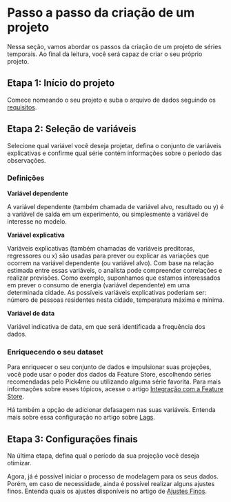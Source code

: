# Passo a passo da criação de um projeto

Nessa seção, vamos abordar os passos da criação de um projeto de séries temporais. Ao final da leitura, você será capaz de criar o seu próprio projeto. 

## Etapa 1: Início do projeto

Comece nomeando o seu projeto e suba o arquivo de dados seguindo os [requisitos](/help-center/time-series/intro/requisitos.md). 

## Etapa 2: Seleção de variáveis

Selecione qual variável você deseja projetar, defina o conjunto de variáveis explicativas e confirme qual série contém informações sobre o período das observações. 

### Definições 

**Variável dependente**

A variável dependente (também chamada de variável alvo, resultado ou y) é a variável de saída em um experimento, ou simplesmente a variável de interesse no modelo. 

**Variável explicativa**  

Variáveis explicativas (também chamadas de variáveis preditoras, regressores ou x) são usadas para prever ou explicar as variações que ocorrem na variável dependente (ou variável alvo). Com base na relação estimada entre essas variáveis, o analista pode compreender correlações e realizar previsões. Como exemplo, suponhamos que estamos interessados em prever o consumo de energia (variável dependente) em uma determinada cidade. As possíveis variáveis explicativas poderiam ser: número de pessoas residentes nesta cidade, temperatura máxima e mínima. 

**Variável de data** 

Variável indicativa de data, em que será identificada a frequência dos dados. 

### Enriquecendo o seu dataset

Para enriquecer o seu conjunto de dados e impulsionar suas projeções, você pode usar o poder dos dados da Feature Store, escolhendo séries recomendadas pelo Pick4me ou utilizando alguma série favorita. Para mais informações sobre esses tópicos, acesse o artigo [Integração com a Feature Store](/help-center/time-series/intro/integracao-fs.md). 

Há também a opção de adicionar defasagem nas suas variáveis. Entenda mais sobre essa configuração no artigo sobre [Lags](/help-center/time-series/modelagem/lags.md).

## Etapa 3: Configurações finais

Na última etapa, defina qual o período da sua projeção você deseja otimizar. 

<!-- TODO: explicar n_steps -->

Agora, já é possível iniciar o processo de modelagem para os seus dados. Porém, em caso de necessidade, ainda é possível realizar alguns ajustes finos. Entenda quais os ajustes disponíveis no artigo de [Ajustes Finos](/help-center/time-series/modelagem/ajustes-finos.md). 
